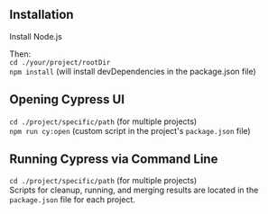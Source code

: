## Installation
Install Node.js

Then:\
``cd ./your/project/rootDir``\
``npm install`` (will install devDependencies in the package.json file)

## Opening Cypress UI
``cd ./project/specific/path`` (for multiple projects)\
``npm run cy:open`` (custom script in the project's ``package.json`` file)

## Running Cypress via Command Line
``cd ./project/specific/path`` (for multiple projects)\
Scripts for cleanup, running, and merging results are located in the ``package.json`` file for each project.